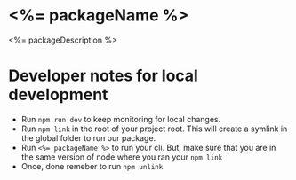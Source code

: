 # <%= packageName %>

<%= packageDescription %>

# Developer notes for local development
- Run `npm run dev` to keep monitoring for local changes.
- Run `npm link` in the root of your project root. This will create a symlink in the global folder to run our package.
- Run `<%= packageName %>` to run your cli. But, make sure that you are in the same version of node where you ran your `npm link`
- Once, done remeber to run `npm unlink`
